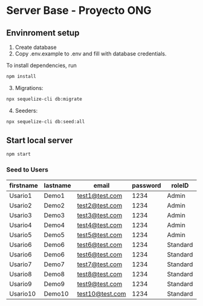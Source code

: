 # Server Base - Proyecto ONG

## Envinroment setup

1. Create database
2. Copy .env.example to .env and fill with database credentials.

To install dependencies, run

```bash
npm install
```

3. Migrations:

```bash
npx sequelize-cli db:migrate
```

4. Seeders:

```bash
npx sequelize-cli db:seed:all
```

## Start local server

```bash
npm start
```

### Seed to Users

| firstname | lastname | email           | password | roleID   | image                           |
| --------- | -------- | --------------- | -------- | -------- | ------------------------------- |
| Usario1   | Demo1    | test1@test.com  | 1234     | Admin    | https://via.placeholder.com/150 |
| Usario2   | Demo2    | test2@test.com  | 1234     | Admin    | https://via.placeholder.com/150 |
| Usario3   | Demo3    | test3@test.com  | 1234     | Admin    | https://via.placeholder.com/150 |
| Usario4   | Demo4    | test4@test.com  | 1234     | Admin    | https://via.placeholder.com/150 |
| Usario5   | Demo5    | test5@test.com  | 1234     | Admin    | https://via.placeholder.com/150 |
| Usario6   | Demo6    | test6@test.com  | 1234     | Standard | https://via.placeholder.com/150 |
| Usario6   | Demo6    | test6@test.com  | 1234     | Standard | https://via.placeholder.com/150 |
| Usario7   | Demo7    | test7@test.com  | 1234     | Standard | https://via.placeholder.com/150 |
| Usario8   | Demo8    | test8@test.com  | 1234     | Standard | https://via.placeholder.com/150 |
| Usario9   | Demo9    | test9@test.com  | 1234     | Standard | https://via.placeholder.com/150 |
| Usario10  | Demo10   | test10@test.com | 1234     | Standard | https://via.placeholder.com/150 |
